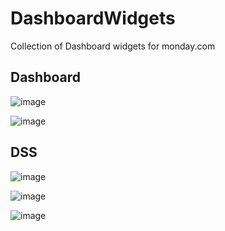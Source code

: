 # DashboardWidgets
 Collection of Dashboard widgets for monday.com

## Dashboard
![image](https://github.com/user-attachments/assets/7c28c65a-2a47-4a1f-99de-5132d4a7a8c7)

[comment]: ![image](https://github.com/user-attachments/assets/1db75cd6-6267-4210-b26a-89fd4ad5ac7e)

![image](https://github.com/user-attachments/assets/2be56b58-ac99-48d0-904e-1a5576dcdffc)


## DSS

![image](https://github.com/user-attachments/assets/5047fe83-aa26-4833-ad7a-2c705fcf9835)

![image](https://github.com/user-attachments/assets/bd62cdc3-ee1f-457b-8aa9-349f25d4de9d)

![image](https://github.com/user-attachments/assets/57391c06-29e7-4ff3-8ea7-3f34f7b01159)
